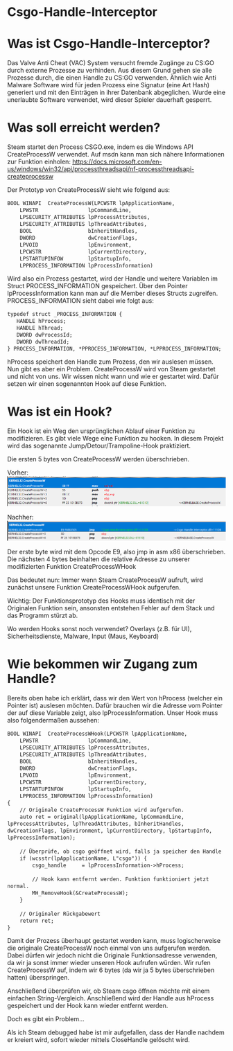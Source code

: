# Csgo-Handle-Interceptor

# Was ist Csgo-Handle-Interceptor?
Das Valve Anti Cheat (VAC) System versucht fremde Zugänge zu CS:GO durch externe Prozesse zu verhinden.
Aus diesem Grund gehen sie alle Prozesse durch, die einen Handle zu CS:GO verwenden. 
Ähnlich wie Anti Malware Software wird für jeden Prozess eine Signatur (eine Art Hash) generiert und mit den Einträgen in ihrer Datenbank abgeglichen.
Wurde eine unerlaubte Software verwendet, wird dieser Spieler dauerhaft gesperrt. 

# Was soll erreicht werden?
Steam startet den Process CSGO.exe, indem es die Windows API CreateProcessW verwendet. Auf msdn kann man sich nähere Informationen zur Funktion einholen:
https://docs.microsoft.com/en-us/windows/win32/api/processthreadsapi/nf-processthreadsapi-createprocessw

Der Prototyp von CreateProcessW sieht wie folgend aus:
```
BOOL WINAPI  CreateProcessW(LPCWSTR lpApplicationName,
	LPWSTR                lpCommandLine,
	LPSECURITY_ATTRIBUTES lpProcessAttributes,
	LPSECURITY_ATTRIBUTES lpThreadAttributes,
	BOOL                  bInheritHandles,
	DWORD                 dwCreationFlags,
	LPVOID                lpEnvironment,
	LPCWSTR               lpCurrentDirectory,
	LPSTARTUPINFOW        lpStartupInfo,
	LPPROCESS_INFORMATION lpProcessInformation)
 ```
Wird also ein Prozess gestartet, wird der Handle und weitere Variablen im Struct PROCESS_INFORMATION gespeichert. Über den Pointer lpProcessInformation kann man auf die Member dieses Structs zugreifen.
PROCESS_INFORMATION sieht dabei wie folgt aus:
 ```
typedef struct _PROCESS_INFORMATION {
    HANDLE hProcess;
    HANDLE hThread;
    DWORD dwProcessId;
    DWORD dwThreadId;
} PROCESS_INFORMATION, *PPROCESS_INFORMATION, *LPPROCESS_INFORMATION;
 ```
hProcess speichert den Handle zum Prozess, den wir auslesen müssen.
Nun gibt es aber ein Problem. CreateProcessW wird von Steam gestartet und nicht von uns. Wir wissen nicht wann und wie er gestartet wird. Dafür setzen wir einen sogenannten Hook auf diese Funktion.
 
 # Was ist ein Hook?
Ein Hook ist ein Weg den ursprünglichen Ablauf einer Funktion zu modifizieren. Es gibt viele Wege eine Funktion zu hooken. In diesem Projekt wird das sogenannte Jump/Detour/Trampoline-Hook praktiziert.

Die ersten 5 bytes von CreateProcessW werden überschrieben.

Vorher:
![alt text](https://github.com/TarikErguen/Csgo-Handle-Interceptor/blob/master/Vorher.PNG)

Nachher:
![alt text](https://github.com/TarikErguen/Csgo-Handle-Interceptor/blob/master/nachher.PNG)

Der erste byte wird mit dem Opcode E9, also jmp in asm x86 überschrieben.
Die nächsten 4 bytes beinhalten die relative Adresse zu unserer modifizierten Funktion CreateProcessWHook

Das bedeutet nun: Immer wenn Steam CreateProcessW aufruft, wird zunächst unsere Funktion CreateProcessWHook aufgerufen.

Wichtig: Der Funktionsprototyp des Hooks muss identisch mit der Originalen Funktion sein, ansonsten entstehen Fehler auf dem Stack und das Programm stürzt ab.

Wo werden Hooks sonst noch verwendet?
Overlays (z.B. für UI), Sicherheitsdienste, Malware, Input (Maus, Keyboard)

# Wie bekommen wir Zugang zum Handle?
Bereits oben habe ich erklärt, dass wir den Wert von hProcess (welcher ein Pointer ist) auslesen möchten. Dafür brauchen wir die Adresse vom Pointer der auf diese Variable zeigt, also lpProcessInformation.
Unser Hook muss also folgendermaßen aussehen:

```
BOOL WINAPI  CreateProcessWHook(LPCWSTR lpApplicationName,
	LPWSTR                lpCommandLine,
	LPSECURITY_ATTRIBUTES lpProcessAttributes,
	LPSECURITY_ATTRIBUTES lpThreadAttributes,
	BOOL                  bInheritHandles,
	DWORD                 dwCreationFlags,
	LPVOID                lpEnvironment,
	LPCWSTR               lpCurrentDirectory,
	LPSTARTUPINFOW        lpStartupInfo,
	LPPROCESS_INFORMATION lpProcessInformation)
{
	// Originale CreateProcessW Funktion wird aufgerufen.
	auto ret = original(lpApplicationName, lpCommandLine, lpProcessAttributes, lpThreadAttributes, bInheritHandles, dwCreationFlags, lpEnvironment, lpCurrentDirectory, lpStartupInfo, lpProcessInformation);	
	
	// Überprüfe, ob csgo geöffnet wird, falls ja speicher den Handle
	if (wcsstr(lpApplicationName, L"csgo")) {
		csgo_handle		= lpProcessInformation->hProcess;	
		
		// Hook kann entfernt werden. Funktion funktioniert jetzt normal.
		MH_RemoveHook(&CreateProcessW);
	}
	
	// Originaler Rückgabewert
	return ret;
}
 ```
Damit der Prozess überhaupt gestartet werden kann, muss logischerweise die originale CreateProcessW noch einmal von uns aufgerufen werden.
Dabei dürfen wir jedoch nicht die Originale Funktionsadresse verwenden, da wir ja sonst immer wieder unseren Hook aufrufen würden.
Wir rufen CreateProcessW auf, indem wir 6 bytes (da wir ja 5 bytes überschrieben hatten) überspringen. 

Anschließend überprüfen wir, ob Steam csgo öffnen möchte mit einem einfachen String-Vergleich. Anschließend wird der Handle aus hProcess gespeichert und der Hook kann wieder entfernt werden.

Doch es gibt ein Problem...

Als ich Steam debugged habe ist mir aufgefallen, dass der Handle nachdem er kreiert wird, sofort wieder mittels CloseHandle gelöscht wird.
